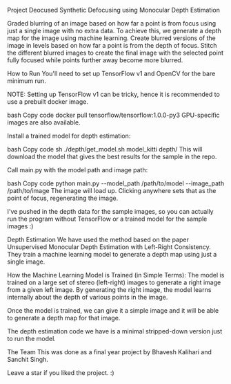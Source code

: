 Project Deocused
Synthetic Defocusing using Monocular Depth Estimation

Graded blurring of an image based on how far a point is from focus using just a single image with no extra data.
To achieve this, we generate a depth map for the image using machine learning.
Create blurred versions of the image in levels based on how far a point is from the depth of focus.
Stitch the different blurred images to create the final image with the selected point fully focused while points further away become more blurred.

How to Run
You'll need to set up TensorFlow v1 and OpenCV for the bare minimum run.

NOTE: Setting up TensorFlow v1 can be tricky, hence it is recommended to use a prebuilt docker image.

bash
Copy code
docker pull tensorflow/tensorflow:1.0.0-py3
GPU-specific images are also available.

Install a trained model for depth estimation:

bash
Copy code
sh ./depth/get_model.sh model_kitti depth/
This will download the model that gives the best results for the sample in the repo.

Call main.py with the model path and image path:

bash
Copy code
python main.py --model_path /path/to/model --image_path /path/to/image
The image will load up. Clicking anywhere sets that as the point of focus, regenerating the image.

I've pushed in the depth data for the sample images, so you can actually run the program without TensorFlow or a trained model for the sample images :)

Depth Estimation
We have used the method based on the paper Unsupervised Monocular Depth Estimation with Left-Right Consistency. They train a machine learning model to generate a depth map using just a single image.

How the Machine Learning Model is Trained (in Simple Terms):
The model is trained on a large set of stereo (left-right) images to generate a right image from a given left image.
By generating the right image, the model learns internally about the depth of various points in the image.

Once the model is trained, we can give it a simple image and it will be able to generate a depth map for that image.

The depth estimation code we have is a minimal stripped-down version just to run the model.

The Team
This was done as a final year project by Bhavesh Kalihari and Sanchit Singh.

Leave a star if you liked the project. :)